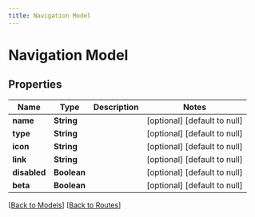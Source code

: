 ```yaml
---
title: Navigation Model
---
```


# Navigation Model
## Properties

| Name | Type | Description | Notes |
|------------ | ------------- | ------------- | -------------|
| **name** | **String** |  | [optional] [default to null] |
| **type** | **String** |  | [optional] [default to null] |
| **icon** | **String** |  | [optional] [default to null] |
| **link** | **String** |  | [optional] [default to null] |
| **disabled** | **Boolean** |  | [optional] [default to null] |
| **beta** | **Boolean** |  | [optional] [default to null] |

[[Back to Models]](../overview#models) [[Back to Routes]](../overview#routes)

